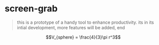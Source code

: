 # screen-grab
> this is a prototype of a handy tool to enhance productivity.
> its in its intial development, more features will be added,
> end

$$V_{sphere} = \frac{4}{3}\pi r^3$$

